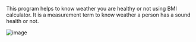 This program helps to know weather you are healthy or not using BMI calculator. It is a measurement term to know weather a person has a sound health or not.

![image](https://user-images.githubusercontent.com/111185281/195994946-9e0fd56e-f234-4da0-8e35-c377920760cc.png)

